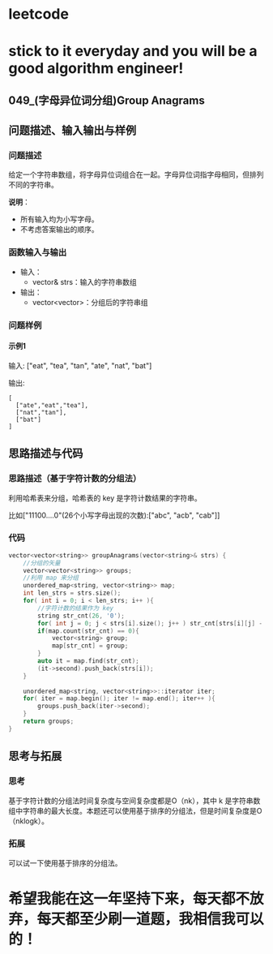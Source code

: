 # leetcode
# stick to it everyday and you will be a good algorithm engineer!
## 049_(字母异位词分组)Group Anagrams
## 问题描述、输入输出与样例

### 问题描述

给定一个字符串数组，将字母异位词组合在一起。字母异位词指字母相同，但排列不同的字符串。

__说明__：

* 所有输入均为小写字母。
* 不考虑答案输出的顺序。

### 函数输入与输出

* 输入：
	* vector<string>& strs：输入的字符串数组
* 输出：
	* vector<vector<string>>：分组后的字符串组
	
### 问题样例

#### 示例1

输入: ["eat", "tea", "tan", "ate", "nat", "bat"]

输出:

	[
	  ["ate","eat","tea"],
	  ["nat","tan"],
	  ["bat"]
	]	
	
## 思路描述与代码	
### 思路描述（基于字符计数的分组法）
利用哈希表来分组，哈希表的 key 是字符计数结果的字符串。

比如["11100....0"(26个小写字母出现的次数):["abc", "acb", "cab"]]

### 代码
```cpp
vector<vector<string>> groupAnagrams(vector<string>& strs) {
	//分组的矢量
	vector<vector<string>> groups;
	//利用 map 来分组
	unordered_map<string, vector<string>> map;
	int len_strs = strs.size();
	for( int i = 0; i < len_strs; i++ ){
		//字符计数的结果作为 key
		string str_cnt(26, '0');
		for( int j = 0; j < strs[i].size(); j++ ) str_cnt[strs[i][j] - 'a']++;
		if(map.count(str_cnt) == 0){
			vector<string> group;
			map[str_cnt] = group;
		}
		auto it = map.find(str_cnt);
		(it->second).push_back(strs[i]);
	}
	
	unordered_map<string, vector<string>>::iterator iter;
	for( iter = map.begin(); iter != map.end(); iter++ ){
		groups.push_back(iter->second);
	}
	return groups;
}
```
## 思考与拓展
### 思考
基于字符计数的分组法时间复杂度与空间复杂度都是O（nk），其中 k 是字符串数组中字符串的最大长度。本题还可以使用基于排序的分组法，但是时间复杂度是O（nklogk）。
### 拓展
可以试一下使用基于排序的分组法。


	  
# 希望我能在这一年坚持下来，每天都不放弃，每天都至少刷一道题，我相信我可以的！
